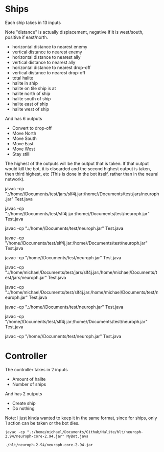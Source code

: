 # Ships

Each ship takes in 13 inputs

Note "distance" is actually displacement, negative if it is west/south, positive if east/north.

* horizontal distance to nearest enemy
* vertical distance to nearest enemy
* horizontal distance to nearest ally
* vertical distance to nearest ally
* horizontal distance to nearest drop-off
* vertical distance to nearest drop-off
* total halite
* halite in ship
* halite on tile ship is at
* halite north of ship
* halite south of ship
* halite east of ship
* halite west of ship



And has 6 outputs

* Convert to drop-off
* Move North
* Move South
* Move East
* Move West
* Stay still

The highest of the outputs will be the output that is taken. If that output would kill the bot, it is discarded and the second highest output is taken, then third highest, etc (This is done in the bot itself, rather than in the neural network).



javac -cp ".:/home/<username>/Documents/test/jars/slf4j.jar:/home/<username>/Documents/test/jars/neuroph.jar" Test.java

javac -cp ".:/home/<username>/Documents/test/slf4j.jar:/home/<username>/Documents/test/neuroph.jar" Test.java

javac -cp ".:/home/<username>/Documents/test/neuroph.jar" Test.java

javac -cp "/home/<username>/Documents/test/slf4j.jar:/home/<username>/Documents/test/neuroph.jar" Test.java

javac -cp "/home/<username>/Documents/test/neuroph.jar" Test.java



javac -cp ".:/home/michael/Documents/test/jars/slf4j.jar:/home/michael/Documents/test/jars/neuroph.jar" Test.java

javac -cp ".:/home/michael/Documents/test/slf4j.jar:/home/michael/Documents/test/neuroph.jar" Test.java

javac -cp ".:/home/<username>/Documents/test/neuroph.jar" Test.java

javac -cp "/home/<username>/Documents/test/slf4j.jar:/home/<username>/Documents/test/neuroph.jar" Test.java

javac -cp "/home/<username>/Documents/test/neuroph.jar" Test.java

# Controller

The controller takes in 2 inputs

* Amount of halite
* Number of ships



And has 2 outputs

* Create ship
* Do nothing

Note: I just kinda wanted to keep it in the same format, since for ships, only 1 action can be taken or the bot dies.



```
javac -cp ".:/home/michael/Documents/Github/Halite/hlt/neuroph-2.94/neuroph-core-2.94.jar" MyBot.java
```

```
./hlt/neuroph-2.94/neuroph-core-2.94.jar
```